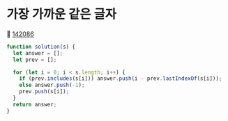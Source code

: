 # 가장 가까운 같은 글자
🔗 <a href="https://school.programmers.co.kr/learn/courses/30/lessons/142086">142086</a>

```javascript
function solution(s) {
  let answer = [];
  let prev = [];

  for (let i = 0; i < s.length; i++) {
    if (prev.includes(s[i])) answer.push(i - prev.lastIndexOf(s[i]));
    else answer.push(-1);
    prev.push(s[i]);
  }
  return answer;
}
```

